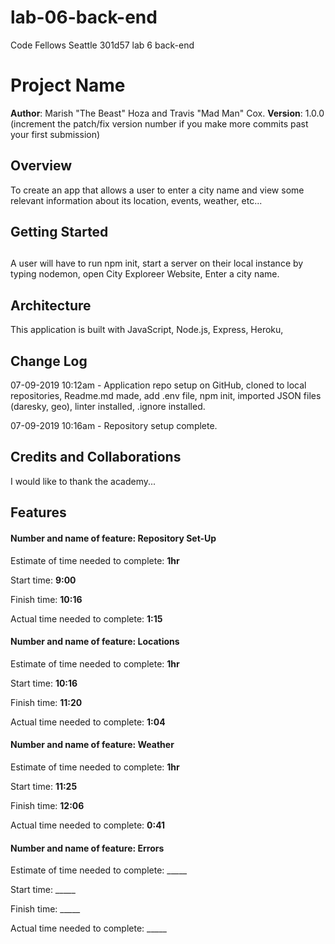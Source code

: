 # lab-06-back-end

Code Fellows Seattle 301d57 lab 6 back-end

# Project Name

**Author**: Marish "The Beast" Hoza and Travis "Mad Man" Cox.
**Version**: 1.0.0 (increment the patch/fix version number if you make more commits past your first submission)

## Overview

<!-- Provide a high level overview of what this application is and why you are building it, beyond the fact that it's an assignment for this class. (i.e. What's your problem domain?) -->

To create an app that allows a user to enter a city name and view some relevant information about its location, events, weather, etc...

## Getting Started

## <!-- What are the steps that a user must take in order to build this app on their own machine and get it running? -->

A user will have to run npm init, start a server on their local instance by typing nodemon, open City Exploreer Website, Enter a city name.

## Architecture

<!-- Provide a detailed description of the application design. What technologies (languages, libraries, etc) you're using, and any other relevant design information. -->

This application is built with JavaScript, Node.js, Express, Heroku,

## Change Log

<!-- Use this area to document the iterative changes made to your application as each feature is successfully implemented. Use time stamps. Here's an examples:

01-01-2001 4:59pm - Application now has a fully-functional express server, with a GET route for the location resource.

-->

07-09-2019 10:12am - Application repo setup on GitHub, cloned to local repositories, Readme.md made, add .env file, npm init, imported JSON files (daresky, geo), linter installed, .ignore installed.

07-09-2019 10:16am - Repository setup complete.

## Credits and Collaborations

<!-- Give credit (and a link) to other people or resources that helped you build this application. -->

I would like to thank the academy...


## Features
#### Number and name of feature: __Repository Set-Up__

Estimate of time needed to complete: __1hr__

Start time: __9:00__

Finish time: __10:16__

Actual time needed to complete: __1:15__

#### Number and name of feature: __Locations__

Estimate of time needed to complete: __1hr__

Start time: __10:16__

Finish time: __11:20__

Actual time needed to complete: __1:04__

#### Number and name of feature: __Weather__

Estimate of time needed to complete: __1hr__

Start time: __11:25__

Finish time: __12:06__

Actual time needed to complete: __0:41__

#### Number and name of feature: __Errors__

Estimate of time needed to complete: _____

Start time: _____

Finish time: _____

Actual time needed to complete: _____
